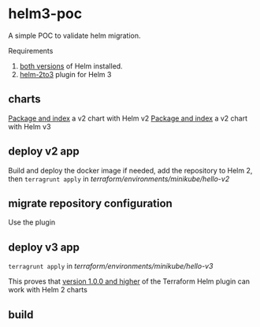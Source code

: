 # helm3-poc
A simple POC to validate helm migration.

Requirements
1. [both versions](https://medium.com/@Joachim8675309/install-helm3-helm2-on-macos-d65f61509799) of Helm installed.
1. [helm-2to3](https://github.com/helm/helm-2to3) plugin for Helm 3

## charts
[Package and index](https://github.com/lejeunen/helm3-poc/blob/master/charts/build-v2.sh) a v2 chart with Helm v2
[Package and index](https://github.com/lejeunen/helm3-poc/blob/master/charts/build-v2-with-v3.sh) a v2 chart with Helm v3

## deploy v2 app
Build and deploy the docker image if needed, add the repository to Helm 2, then `terragrunt apply` in _terraform/environments/minikube/hello-v2_

## migrate repository configuration
Use the plugin 

## deploy v3 app
`terragrunt apply` in _terraform/environments/minikube/hello-v3_

This proves that [version 1.0.0 and higher](https://github.com/hashicorp/terraform-provider-helm/blob/master/CHANGELOG.md#100-february-05-2020) of the Terraform Helm plugin can work with Helm 2 charts

## build